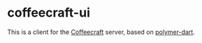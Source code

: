# coffeecraft-ui

This is a client for the  [Coffeecraft](https://github.com/nlw0/scala-coffeecraft) server, based on [polymer-dart](https://github.com/dart-lang/polymer-dart).
